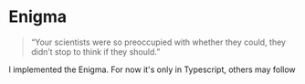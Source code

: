 # Enigma
> “Your scientists were so preoccupied with whether they could, they didn’t stop to think if they should.”

I implemented the Enigma. For now it's only in Typescript, others may follow
